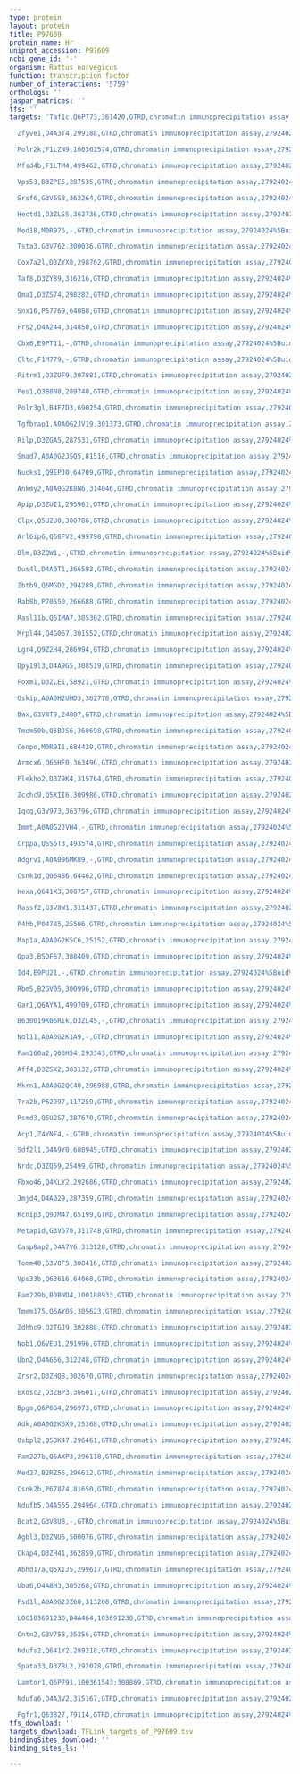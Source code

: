 ```yaml
---
type: protein
layout: protein
title: P97609
protein_name: Hr
uniprot_accession: P97609
ncbi_gene_id: '-'
organism: Rattus norvegicus
function: transcription factor
number_of_interactions: '5759'
orthologs: ''
jaspar_matrices: ''
tfs: ''
targets: 'Taf1c,Q6P773,361420,GTRD,chromatin immunoprecipitation assay,27924024%5Buid%5D,No

  Zfyve1,D4A3T4,299188,GTRD,chromatin immunoprecipitation assay,27924024%5Buid%5D,No

  Polr2k,F1LZN9,100361574,GTRD,chromatin immunoprecipitation assay,27924024%5Buid%5D,No

  Mfsd4b,F1LTM4,499462,GTRD,chromatin immunoprecipitation assay,27924024%5Buid%5D,No

  Vps53,D3ZPE5,287535,GTRD,chromatin immunoprecipitation assay,27924024%5Buid%5D,No

  Srsf6,G3V6S8,362264,GTRD,chromatin immunoprecipitation assay,27924024%5Buid%5D,No

  Hectd1,D3ZLS5,362736,GTRD,chromatin immunoprecipitation assay,27924024%5Buid%5D,No

  Med18,M0R976,-,GTRD,chromatin immunoprecipitation assay,27924024%5Buid%5D,No

  Tsta3,G3V762,300036,GTRD,chromatin immunoprecipitation assay,27924024%5Buid%5D,No

  Cox7a2l,D3ZYX8,298762,GTRD,chromatin immunoprecipitation assay,27924024%5Buid%5D,No

  Taf8,D3ZY89,316216,GTRD,chromatin immunoprecipitation assay,27924024%5Buid%5D,No

  Oma1,D3ZS74,298282,GTRD,chromatin immunoprecipitation assay,27924024%5Buid%5D,No

  Snx16,P57769,64088,GTRD,chromatin immunoprecipitation assay,27924024%5Buid%5D,No

  Frs2,D4A244,314850,GTRD,chromatin immunoprecipitation assay,27924024%5Buid%5D,No

  Cbx6,E9PT11,-,GTRD,chromatin immunoprecipitation assay,27924024%5Buid%5D,No

  Cltc,F1M779,-,GTRD,chromatin immunoprecipitation assay,27924024%5Buid%5D,No

  Pitrm1,D3ZUF9,307081,GTRD,chromatin immunoprecipitation assay,27924024%5Buid%5D,No

  Pes1,Q3B8N8,289740,GTRD,chromatin immunoprecipitation assay,27924024%5Buid%5D,No

  Polr3gl,B4F7D3,690254,GTRD,chromatin immunoprecipitation assay,27924024%5Buid%5D,No

  Tgfbrap1,A0A0G2JV19,301373,GTRD,chromatin immunoprecipitation assay,27924024%5Buid%5D,No

  Rilp,D3ZGA5,287531,GTRD,chromatin immunoprecipitation assay,27924024%5Buid%5D,No

  Smad7,A0A0G2JSQ5,81516,GTRD,chromatin immunoprecipitation assay,27924024%5Buid%5D,No

  Nucks1,Q9EPJ0,64709,GTRD,chromatin immunoprecipitation assay,27924024%5Buid%5D,No

  Ankmy2,A0A0G2K8N6,314046,GTRD,chromatin immunoprecipitation assay,27924024%5Buid%5D,No

  Apip,D3ZUI1,295961,GTRD,chromatin immunoprecipitation assay,27924024%5Buid%5D,No

  Clpx,Q5U2U0,300786,GTRD,chromatin immunoprecipitation assay,27924024%5Buid%5D,No

  Arl6ip6,Q68FV2,499798,GTRD,chromatin immunoprecipitation assay,27924024%5Buid%5D,No

  Blm,D3ZQW1,-,GTRD,chromatin immunoprecipitation assay,27924024%5Buid%5D,No

  Dus4l,D4A0T1,366593,GTRD,chromatin immunoprecipitation assay,27924024%5Buid%5D,No

  Zbtb9,Q6MGD2,294289,GTRD,chromatin immunoprecipitation assay,27924024%5Buid%5D,No

  Rab8b,P70550,266688,GTRD,chromatin immunoprecipitation assay,27924024%5Buid%5D,No

  Rasl11b,Q6IMA7,305302,GTRD,chromatin immunoprecipitation assay,27924024%5Buid%5D,No

  Mrpl44,Q4G067,301552,GTRD,chromatin immunoprecipitation assay,27924024%5Buid%5D,No

  Lgr4,Q9Z2H4,286994,GTRD,chromatin immunoprecipitation assay,27924024%5Buid%5D,No

  Dpy19l3,D4A9G5,308519,GTRD,chromatin immunoprecipitation assay,27924024%5Buid%5D,No

  Foxm1,D3ZLE1,58921,GTRD,chromatin immunoprecipitation assay,27924024%5Buid%5D,No

  Gskip,A0A0H2UHD3,362778,GTRD,chromatin immunoprecipitation assay,27924024%5Buid%5D,No

  Bax,G3V8T9,24887,GTRD,chromatin immunoprecipitation assay,27924024%5Buid%5D,No

  Tmem50b,Q5BJS6,360698,GTRD,chromatin immunoprecipitation assay,27924024%5Buid%5D,No

  Cenpo,M0R9I1,684439,GTRD,chromatin immunoprecipitation assay,27924024%5Buid%5D,No

  Armcx6,Q66HF0,363496,GTRD,chromatin immunoprecipitation assay,27924024%5Buid%5D,No

  Plekho2,D3Z9K4,315764,GTRD,chromatin immunoprecipitation assay,27924024%5Buid%5D,No

  Zcchc9,Q5XII6,309986,GTRD,chromatin immunoprecipitation assay,27924024%5Buid%5D,No

  Iqcg,G3V973,363796,GTRD,chromatin immunoprecipitation assay,27924024%5Buid%5D,No

  Immt,A0A0G2JVH4,-,GTRD,chromatin immunoprecipitation assay,27924024%5Buid%5D,No

  Crppa,Q5S6T3,493574,GTRD,chromatin immunoprecipitation assay,27924024%5Buid%5D,No

  Adgrv1,A0A096MK89,-,GTRD,chromatin immunoprecipitation assay,27924024%5Buid%5D,No

  Csnk1d,Q06486,64462,GTRD,chromatin immunoprecipitation assay,27924024%5Buid%5D,No

  Hexa,Q641X3,300757,GTRD,chromatin immunoprecipitation assay,27924024%5Buid%5D,No

  Rassf2,G3V8W1,311437,GTRD,chromatin immunoprecipitation assay,27924024%5Buid%5D,No

  P4hb,P04785,25506,GTRD,chromatin immunoprecipitation assay,27924024%5Buid%5D,No

  Map1a,A0A0G2K5C6,25152,GTRD,chromatin immunoprecipitation assay,27924024%5Buid%5D,No

  Opa3,B5DF67,308409,GTRD,chromatin immunoprecipitation assay,27924024%5Buid%5D,No

  Id4,E9PU21,-,GTRD,chromatin immunoprecipitation assay,27924024%5Buid%5D,No

  Rbm5,B2GV05,300996,GTRD,chromatin immunoprecipitation assay,27924024%5Buid%5D,No

  Gar1,Q6AYA1,499709,GTRD,chromatin immunoprecipitation assay,27924024%5Buid%5D,No

  B630019K06Rik,D3ZL45,-,GTRD,chromatin immunoprecipitation assay,27924024%5Buid%5D,No

  Nol11,A0A0G2K1A9,-,GTRD,chromatin immunoprecipitation assay,27924024%5Buid%5D,No

  Fam160a2,Q66H54,293343,GTRD,chromatin immunoprecipitation assay,27924024%5Buid%5D,No

  Aff4,D3ZSX2,303132,GTRD,chromatin immunoprecipitation assay,27924024%5Buid%5D,No

  Mkrn1,A0A0G2QC40,296988,GTRD,chromatin immunoprecipitation assay,27924024%5Buid%5D,No

  Tra2b,P62997,117259,GTRD,chromatin immunoprecipitation assay,27924024%5Buid%5D,No

  Psmd3,Q5U2S7,287670,GTRD,chromatin immunoprecipitation assay,27924024%5Buid%5D,No

  Acp1,Z4YNF4,-,GTRD,chromatin immunoprecipitation assay,27924024%5Buid%5D,No

  Sdf2l1,D4A9Y0,680945,GTRD,chromatin immunoprecipitation assay,27924024%5Buid%5D,No

  Nrdc,D3ZQ59,25499,GTRD,chromatin immunoprecipitation assay,27924024%5Buid%5D,No

  Fbxo46,Q4KLY2,292686,GTRD,chromatin immunoprecipitation assay,27924024%5Buid%5D,No

  Jmjd4,D4A029,287359,GTRD,chromatin immunoprecipitation assay,27924024%5Buid%5D,No

  Kcnip3,Q9JM47,65199,GTRD,chromatin immunoprecipitation assay,27924024%5Buid%5D,No

  Metap1d,G3V670,311748,GTRD,chromatin immunoprecipitation assay,27924024%5Buid%5D,No

  Casp8ap2,D4A7V6,313128,GTRD,chromatin immunoprecipitation assay,27924024%5Buid%5D,No

  Tomm40,G3V8F5,308416,GTRD,chromatin immunoprecipitation assay,27924024%5Buid%5D,No

  Vps33b,Q63616,64060,GTRD,chromatin immunoprecipitation assay,27924024%5Buid%5D,No

  Fam229b,B0BND4,100188933,GTRD,chromatin immunoprecipitation assay,27924024%5Buid%5D,No

  Tmem175,Q6AY05,305623,GTRD,chromatin immunoprecipitation assay,27924024%5Buid%5D,No

  Zdhhc9,Q2TGJ9,302808,GTRD,chromatin immunoprecipitation assay,27924024%5Buid%5D,No

  Nob1,Q6VEU1,291996,GTRD,chromatin immunoprecipitation assay,27924024%5Buid%5D,No

  Ubn2,D4A666,312248,GTRD,chromatin immunoprecipitation assay,27924024%5Buid%5D,No

  Zrsr2,D3ZHQ8,302670,GTRD,chromatin immunoprecipitation assay,27924024%5Buid%5D,No

  Exosc2,D3ZBP3,366017,GTRD,chromatin immunoprecipitation assay,27924024%5Buid%5D,No

  Bpgm,Q6P6G4,296973,GTRD,chromatin immunoprecipitation assay,27924024%5Buid%5D,No

  Adk,A0A0G2K6X9,25368,GTRD,chromatin immunoprecipitation assay,27924024%5Buid%5D,No

  Osbpl2,Q5BK47,296461,GTRD,chromatin immunoprecipitation assay,27924024%5Buid%5D,No

  Fam227b,Q6AXP3,296118,GTRD,chromatin immunoprecipitation assay,27924024%5Buid%5D,No

  Med27,B2RZ56,296612,GTRD,chromatin immunoprecipitation assay,27924024%5Buid%5D,No

  Csnk2b,P67874,81650,GTRD,chromatin immunoprecipitation assay,27924024%5Buid%5D,No

  Ndufb5,D4A565,294964,GTRD,chromatin immunoprecipitation assay,27924024%5Buid%5D,No

  Bcat2,G3V8U8,-,GTRD,chromatin immunoprecipitation assay,27924024%5Buid%5D,No

  Agbl3,D3ZNU5,500076,GTRD,chromatin immunoprecipitation assay,27924024%5Buid%5D,No

  Ckap4,D3ZH41,362859,GTRD,chromatin immunoprecipitation assay,27924024%5Buid%5D,No

  Abhd17a,Q5XIJ5,299617,GTRD,chromatin immunoprecipitation assay,27924024%5Buid%5D,No

  Uba6,D4A8H3,305268,GTRD,chromatin immunoprecipitation assay,27924024%5Buid%5D,No

  Fsd1l,A0A0G2JZ60,313208,GTRD,chromatin immunoprecipitation assay,27924024%5Buid%5D,No

  LOC103691238,D4A464,103691238,GTRD,chromatin immunoprecipitation assay,27924024%5Buid%5D,No

  Cntn2,G3V758,25356,GTRD,chromatin immunoprecipitation assay,27924024%5Buid%5D,No

  Ndufs2,Q641Y2,289218,GTRD,chromatin immunoprecipitation assay,27924024%5Buid%5D,No

  Spata33,D3Z8L2,292078,GTRD,chromatin immunoprecipitation assay,27924024%5Buid%5D,No

  Lamtor1,Q6P791,100361543;308869,GTRD,chromatin immunoprecipitation assay,27924024%5Buid%5D,No

  Ndufa6,D4A3V2,315167,GTRD,chromatin immunoprecipitation assay,27924024%5Buid%5D,No

  Fgfr1,Q63827,79114,GTRD,chromatin immunoprecipitation assay,27924024%5Buid%5D,No'
tfs_download: ''
targets_download: TFLink_targets_of_P97609.tsv
bindingSites_download: ''
binding_sites_ls: ''

---
```

